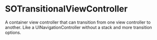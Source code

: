 SOTransitionalViewController
============================

A container view controller that can transition from one view controller to another.  Like a UINavigationController without a stack and more transition options.